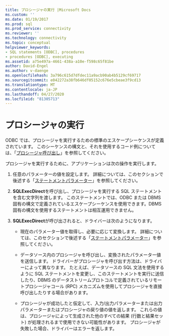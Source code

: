 ```yaml
---
title: プロシージャの実行 |Microsoft Docs
ms.custom: ''
ms.date: 01/19/2017
ms.prod: sql
ms.prod_service: connectivity
ms.reviewer: ''
ms.technology: connectivity
ms.topic: conceptual
helpviewer_keywords:
- SQL statements [ODBC], procedures
- procedures [ODBC], executing
ms.assetid: a75e497a-4661-438a-a10e-f598c65f81be
author: David-Engel
ms.author: v-daenge
ms.openlocfilehash: 3a796c615d7dfdec11a9acb90ab4b5129cf69717
ms.sourcegitcommit: e042272a38fb646df05152c676e5cbeae3f9cd13
ms.translationtype: MT
ms.contentlocale: ja-JP
ms.lasthandoff: 04/27/2020
ms.locfileid: "81305713"
---
```

# <a name="executing-procedures"></a>プロシージャの実行
ODBC では、プロシージャを実行するための標準のエスケープシーケンスが定義されています。 このシーケンスの構文と、それを使用するコード例については、「[プロシージャ呼び出し](../../../odbc/reference/develop-app/procedure-calls.md)」を参照してください。  
  
 プロシージャを実行するために、アプリケーションは次の操作を実行します。  
  
1.  任意のパラメーターの値を設定します。 詳細については、このセクションで後述する「[ステートメントパラメーター](../../../odbc/reference/develop-app/statement-parameters.md)」を参照してください。  
  
2.  **SQLExecDirect**を呼び出し、プロシージャを実行する SQL ステートメントを含む文字列を渡します。 このステートメントでは、ODBC または DBMS 固有の構文で定義されているエスケープシーケンスを使用できます。DBMS 固有の構文を使用するステートメントは相互運用できません。  
  
3.  **SQLExecDirect**が呼び出されると、ドライバーは次のようになります。  
  
    -   現在のパラメーター値を取得し、必要に応じて変換します。 詳細については、このセクションで後述する「[ステートメントパラメーター](../../../odbc/reference/develop-app/statement-parameters.md)」を参照してください。  
  
    -   データソース内のプロシージャを呼び出し、変換されたパラメーター値を送信します。 ドライバーがプロシージャを呼び出す方法は、ドライバーによって異なります。 たとえば、データソースの SQL 文法を使用するように SQL ステートメントを変更し、このステートメントを実行に送信したり、DBMS のデータストリームプロトコルで定義されているリモートプロシージャコール (RPC) メカニズムを使用してプロシージャを直接呼び出したりする場合があります。  
  
    -   プロシージャが成功したと仮定して、入力/出力パラメーターまたは出力パラメーターまたはプロシージャの戻り値の値を返します。 これらの値は、プロシージャによって生成された他のすべての結果 (行数と結果セット) が処理されるまで使用できない可能性があります。 プロシージャが失敗した場合、ドライバーはエラーを返します。
